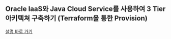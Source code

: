 ## Oracle IaaS와 Java Cloud Service를 사용하여 3 Tier 아키텍쳐 구축하기 (Terraform을 통한 Provision)

[설명 바로 가기](https://mee-nam-lee.github.io/cloud/2019/basic-3tier-arch-terraform/)